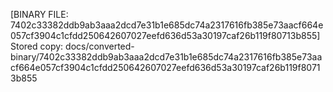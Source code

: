 [BINARY FILE: 7402c33382ddb9ab3aaa2dcd7e31b1e685dc74a2317616fb385e73aacf664e057cf3904c1cfdd250642607027eefd636d53a30197caf26b119f80713b855]
Stored copy: docs/converted-binary/7402c33382ddb9ab3aaa2dcd7e31b1e685dc74a2317616fb385e73aacf664e057cf3904c1cfdd250642607027eefd636d53a30197caf26b119f80713b855
